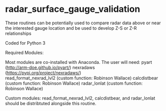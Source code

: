 # radar_surface_gauge_validation
These routines can be potentially used to compare radar data above or near the interested gauge location and be used to develop Z-S or Z-R relationships

Coded for Python 3

Required Modules: 

Most modules are co-installed with Anaconda. The user will 
need: 
pyart (http://arm-doe.github.io/pyart/)
nexradaws (https://pypi.org/project/nexradaws/)  
read_format_nexrad_lvl2 (custom function: Robinson Wallace)
calcdistbear (custom function: Robinson Wallace)
radar_lonlat (custom function: Robinson Wallace)
                  
Custom modules: read_format_nexrad_lvl2, calcdistbear, and radar_lonlat should be distribtuted alongside this routine. 

